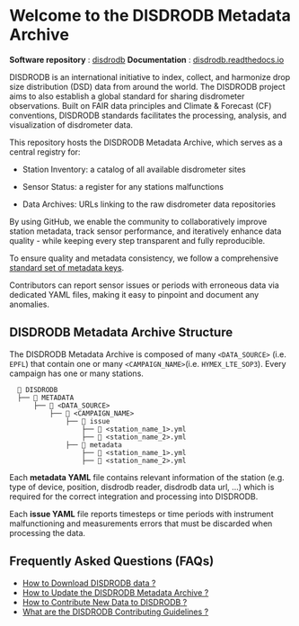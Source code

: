 # Welcome to the DISDRODB Metadata Archive

**Software repository** : [disdrodb](https://github.com/ltelab/disdrodb)
**Documentation** : [disdrodb.readthedocs.io](https://disdrodb.readthedocs.io/en/latest/)

DISDRODB is an international initiative to index, collect, and harmonize drop size distribution (DSD) data from around the world.
The DISDRODB project aims to also establish a global standard for sharing disdrometer observations.
Built on FAIR data principles and Climate & Forecast (CF) conventions,
DISDRODB standards facilitates the processing, analysis, and visualization of disdrometer data.

This repository hosts the DISDRODB Metadata Archive, which serves as a central registry for:

- Station Inventory: a catalog of all available disdrometer sites

- Sensor Status: a register for any stations malfunctions

- Data Archives: URLs linking to the raw disdrometer data repositories

By using GitHub, we enable the community to collaboratively improve station metadata,
track sensor performance, and iteratively enhance data quality - while keeping every step transparent and fully reproducible.

To ensure quality and metadata consistency, we follow a comprehensive [standard set of metadata keys](https://disdrodb.readthedocs.io/en/latest/metadata.html).

Contributors can report sensor issues or periods with erroneous data via dedicated YAML files, making it easy to pinpoint and document any anomalies.

## DISDRODB Metadata Archive Structure

The DISDRODB Metadata Archive is composed of many `<DATA_SOURCE>` (i.e. `EPFL`) that contain one or many `<CAMPAIGN_NAME>`(i.e. `HYMEX_LTE_SOP3`).
Every campaign has one or many stations.

```
  📁 DISDRODB
  ├── 📁 METADATA
      ├── 📁 <DATA_SOURCE>
          ├── 📁 <CAMPAIGN_NAME>
              ├── 📁 issue
                  ├── 📜 <station_name_1>.yml
                  ├── 📜 <station_name_2>.yml
              ├── 📁 metadata
                  ├── 📜 <station_name_1>.yml
                  ├── 📜 <station_name_2>.yml  
```

Each **metadata YAML** file contains relevant information of the station (e.g. type of device, position, disdrodb reader, disdrodb data url, …) which is required for the correct integration and processing into DISDRODB.

Each **issue YAML** file reports timesteps or time periods with instrument malfunctioning and measurements errors that must be discarded when processing the data.

## Frequently Asked Questions (FAQs)

- [How to Download DISDRODB data ?](https://disdrodb.readthedocs.io/en/latest/quick_start.html)
- [How to Update the DISDRODB Metadata Archive ?](https://disdrodb.readthedocs.io/en/latest/metadata_archive.html)
- [How to Contribute New Data to DISDRODB ?](https://disdrodb.readthedocs.io/en/latest/contribute_data.html)
- [What are the DISDRODB Contributing Guidelines ?](https://disdrodb.readthedocs.io/en/latest/contributors_guidelines.html)

